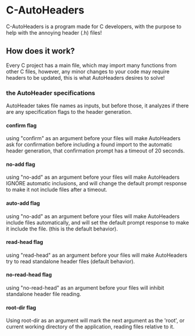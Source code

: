 # C-AutoHeaders
C-AutoHeaders is a program made for C developers, with the purpose to help with the annoying header (.h) files!

## How does it work?
Every C project has a main file, which may import many functions from other C files, however, any minor changes to your code may require headers to be updated, this is what AutoHeaders desires to solve!

### the AutoHeader specifications
AutoHeader takes file names as inputs, but before those, it analyzes if there are any specification flags to the header generation.

#### confirm flag
using "confirm" as an argument before your files will make AutoHeaders ask for confirmation before including a found import to the automatic header generation, that confirmation prompt has a timeout of 20 seconds.

#### no-add flag
using "no-add" as an argument before your files will make AutoHeaders IGNORE automatic inclusions, and will change the default prompt response to make it not include files after a timeout.

#### auto-add flag
using "no-add" as an argument before your files will make AutoHeaders include files automatically, and will set the default prompt response to make it include the file. (this is the default behavior).

#### read-head flag
using "read-head" as an argument before your files will make AutoHeaders try to read standalone header files (default behavior).
#### no-read-head flag
using "no-read-head" as an argument before your files will inhibit standalone header file reading.
#### root-dir flag
Using root-dir as an argument will mark the next argument as the 'root', or current working directory of the application, reading files relative to it.
